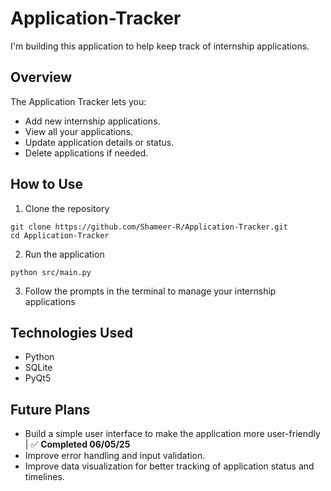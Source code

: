# Application-Tracker

I'm building this application to help keep track of internship applications.

## Overview

The Application Tracker lets you:

- Add new internship applications.
- View all your applications.
- Update application details or status.
- Delete applications if needed.

## How to Use 
1. Clone the repository
```
git clone https://github.com/Shameer-R/Application-Tracker.git
cd Application-Tracker
```

2. Run the application
```
python src/main.py
```

3. Follow the prompts in the terminal to manage your internship applications

## Technologies Used
- Python
- SQLite
- PyQt5

## Future Plans
- Build a simple user interface to make the application more user-friendly | ✅ **Completed 06/05/25**
- Improve error handling and input validation.
- Improve data visualization for better tracking of application status and timelines.
